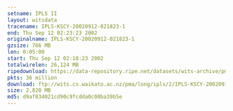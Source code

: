 ```yaml
---
setname: IPLS II
layout: witsdata
tracename: IPLS-KSCY-20020912-021823-1
end: Thu Sep 12 02:23:23 2002
originalname: IPLS-KSCY-20020912-021823-1
gzsize: 766 MB
len: 0:05:00
start: Thu Sep 12 02:18:23 2002
totalwirelen: 26,124 MB
ripedownload: https://data-repository.ripe.net/datasets/wits-archive/pma/long/ipls/2/IPLS-KSCY-20020912-021823-1.gz
pkts: 36 million
download: ftp://wits.cs.waikato.ac.nz/pma/long/ipls/2/IPLS-KSCY-20020912-021823-1.gz
size: 2,820 MB
md5: d9af834021cd90c9fcdda0c00ba39b5e
---
```

